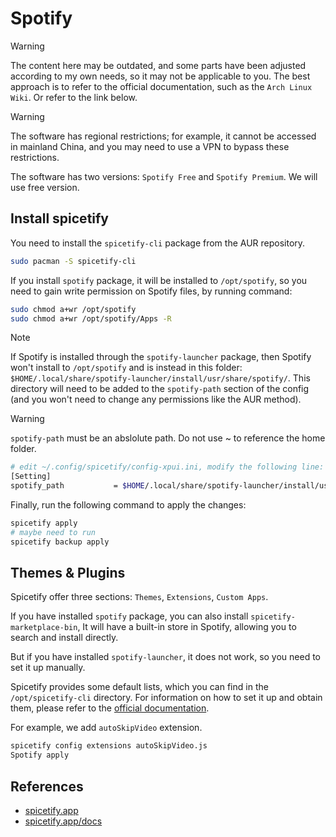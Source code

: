 # Spotify

> [!WARNING]
> The content here may be outdated, and some parts have been adjusted according to my own needs, so it may not be applicable to you. The best approach is to refer to the official documentation, such as the `Arch Linux Wiki`. Or refer to the link below.

> [!WARNING]
> The software has regional restrictions; for example, it cannot be accessed in mainland China, and you may need to use a VPN to bypass these restrictions.

The software has two versions: `Spotify Free` and `Spotify Premium`. We will use free version.

## Install spicetify

You need to install the `spicetify-cli` package from the AUR repository.

```sh
sudo pacman -S spicetify-cli
```

If you install `spotify` package, it will be installed to `/opt/spotify`, so you need to gain write permission on Spotify files, by running command:

```sh
sudo chmod a+wr /opt/spotify
sudo chmod a+wr /opt/spotify/Apps -R
```

> [!NOTE]
> If Spotify is installed through the `spotify-launcher` package, then Spotify won't install to `/opt/spotify` and is instead in this folder: `$HOME/.local/share/spotify-launcher/install/usr/share/spotify/`. This directory will need to be added to the `spotify-path` section of the config (and you won't need to change any permissions like the AUR method).

> [!WARNING]
> `spotify-path` must be an abslolute path. Do not use ~ to reference the home folder.

```sh
# edit ~/.config/spicetify/config-xpui.ini, modify the following line:
[Setting]
spotify_path           = $HOME/.local/share/spotify-launcher/install/usr/share/spotify/
```

Finally, run the following command to apply the changes:

```sh
spicetify apply
# maybe need to run
spicetify backup apply
```

## Themes & Plugins

Spicetify offer three sections: `Themes`, `Extensions`, `Custom Apps`.

If you have installed `spotify` package, you can also install `spicetify-marketplace-bin`, It will have a built-in store in Spotify, allowing you to search and install directly.

But if you have installed `spotify-launcher`, it does not work, so you need to set it up manually.

Spicetify provides some default lists, which you can find in the `/opt/spicetify-cli` directory. For information on how to set it up and obtain them, please refer to the [official documentation](https://spicetify.app/docs/advanced-usage/).

For example, we add `autoSkipVideo` extension.

```sh
spicetify config extensions autoSkipVideo.js
Spotify apply
```

## References

- [spicetify.app](https://spicetify.app/)
- [spicetify.app/docs](https://spicetify.app/docs/getting-started)
